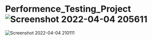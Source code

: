 # Performence_Testing_Project![Screenshot 2022-04-04 205611](https://user-images.githubusercontent.com/34686381/161591417-c0186fbf-604f-46ae-a447-da46dd1a1f02.png)
![Screenshot 2022-04-04 210111](https://user-images.githubusercontent.com/34686381/161591425-3600d790-9616-4787-a9c3-3e5777d85ff1.png)
